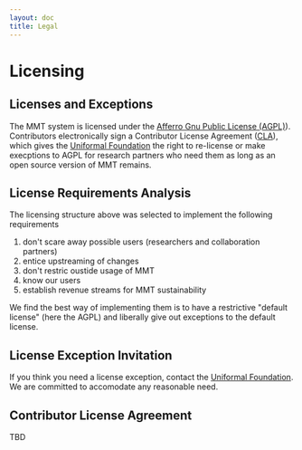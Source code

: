```yaml
---
layout: doc
title: Legal
---
```


# Licensing

## Licenses and Exceptions
The MMT system is licensed under the [Afferro Gnu Public License (AGPL)](/doc/legal/license.html)).
Contributors electronically sign a Contributor License Agreement ([CLA](#cla-submission)), which gives the [Uniformal Foundation](/doc/legal/foundation.html) the right to re-license or make execptions to AGPL for research partners who need them as long as an open source version of MMT remains.

## License Requirements Analysis
The licensing structure above was selected to implement the following requirements
1. don't scare away possible users (researchers and collaboration partners)
2. entice upstreaming of changes
3. don't restric oustide usage of MMT
4. know our users
5. establish revenue streams for MMT sustainability

We find the best way of implementing them is to have a restrictive "default license" (here the AGPL) and liberally give out exceptions to the default license.

## License Exception Invitation 
If you think you need a license exception, contact the  [Uniformal Foundation](/doc/legal/foundation.html). 
We are committed to accomodate any reasonable need. 

<!-- This heading is linked from the CLA and must not be renamed -->
<h2 id="cla-submission">Contributor License Agreement</h2>

TBD